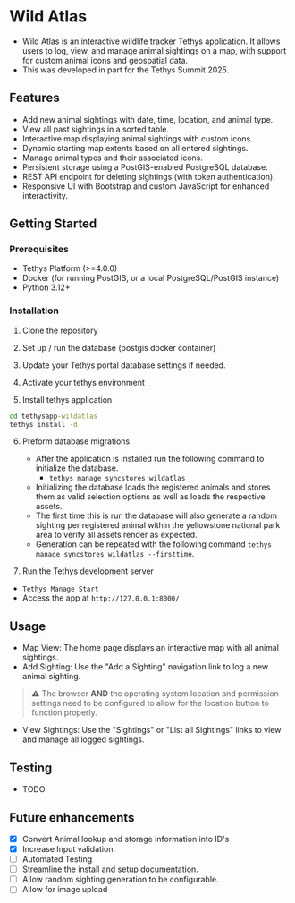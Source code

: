 # Wild Atlas
- Wild Atlas is an interactive wildlife tracker Tethys application. It allows users to log, view, and manage animal sightings on a map, with support for custom animal icons and geospatial data.
- This was developed in part for the Tethys Summit 2025.

## Features
- Add new animal sightings with date, time, location, and animal type.
- View all past sightings in a sorted table.
- Interactive map displaying animal sightings with custom icons.
- Dynamic starting map extents based on all entered sightings.
- Manage animal types and their associated icons.
- Persistent storage using a PostGIS-enabled PostgreSQL database.
- REST API endpoint for deleting sightings (with token authentication).
- Responsive UI with Bootstrap and custom JavaScript for enhanced interactivity.



## Getting Started
### Prerequisites
- Tethys Platform (>=4.0.0)
- Docker (for running PostGIS, or a local PostgreSQL/PostGIS instance)
- Python 3.12+

### Installation
1. Clone the repository

2. Set up / run the database (postgis docker container)

3. Update your Tethys portal database settings if needed.

4. Activate your tethys environment

5. Install tethys application

``` cmd
cd tethysapp-wildatlas
tethys install -d 
```

6. Preform database migrations
   - After the application is installed run the following command to initialize the database.
     - `tethys manage syncstores wildatlas`
   - Initializing the database loads the registered animals and stores them as valid selection options as well as loads the respective assets. 
   - The first time this is run the database will also generate a random sighting per registered animal within the yellowstone national park area to verify all assets render as expected.
   - Generation can be repeated with the following command `tethys manage syncstores wildatlas --firsttime`.

7. Run the Tethys development server
- `Tethys Manage Start`
- Access the app at `http://127.0.0.1:8000/`


## Usage
- Map View: The home page displays an interactive map with all animal sightings.
- Add Sighting: Use the "Add a Sighting" navigation link to log a new animal sighting.
> :warning: The browser **AND** the operating system location and permission settings need to be configured to allow for the location button to function properly.
- View Sightings: Use the "Sightings" or "List all Sightings" links to view and manage all logged sightings.

## Testing
- TODO

## Future enhancements
- [X] Convert Animal lookup and storage information into ID's 
- [X] Increase Input validation.
- [ ] Automated Testing
- [ ] Streamline the install and setup documentation.
- [ ] Allow random sighting generation to be configurable.
- [ ] Allow for image upload
